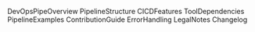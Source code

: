 DevOpsPipeOverview
PipelineStructure
CICDFeatures
ToolDependencies
PipelineExamples
ContributionGuide
ErrorHandling
LegalNotes
Changelog
